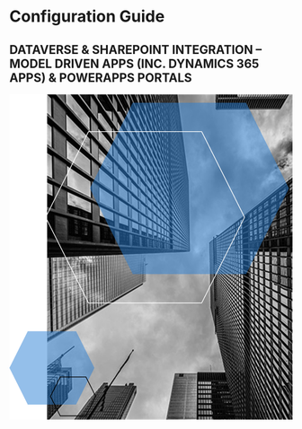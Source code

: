 # Configuration Guide

## DATAVERSE & SHAREPOINT INTEGRATION – MODEL DRIVEN APPS (INC. DYNAMICS 365 APPS) & POWERAPPS PORTALS

![image info](./../Images/Picture1.png)
